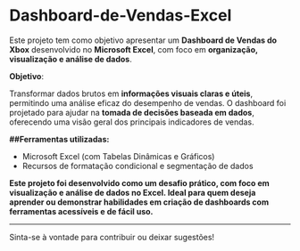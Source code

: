 # Dashboard-de-Vendas-Excel

Este projeto tem como objetivo apresentar um **Dashboard de Vendas do Xbox** desenvolvido no **Microsoft Excel**, com foco em **organização, visualização e análise de dados**.

**Objetivo**:

Transformar dados brutos em **informações visuais claras e úteis**, permitindo uma análise eficaz do desempenho de vendas. O dashboard foi projetado para ajudar na **tomada de decisões baseada em dados**, oferecendo uma visão geral dos principais indicadores de vendas.


**##Ferramentas utilizadas:**

- Microsoft Excel (com Tabelas Dinâmicas e Gráficos)
- Recursos de formatação condicional e segmentação de dados

**Este projeto foi desenvolvido como um **desafio prático**, com foco em **visualização e análise de dados** no Excel. Ideal para quem deseja aprender ou demonstrar habilidades em criação de dashboards com ferramentas acessíveis e de fácil uso.**

---

Sinta-se à vontade para contribuir ou deixar sugestões!
